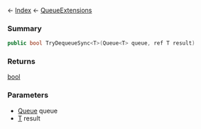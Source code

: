 ← [Index](Api-Index) ← [QueueExtensions](System.Collections.Generic.QueueExtensions)

### Summary

```csharp
public bool TryDequeueSync<T>(Queue<T> queue, ref T result)
```

### Returns

[bool](System.Boolean)

### Parameters

* [Queue<T>](System.Collections.Generic.Queue`1) queue
* [T]() result
